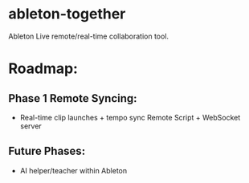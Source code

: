 # ableton-together
Ableton Live remote/real-time collaboration tool.

# Roadmap:
## Phase 1 Remote Syncing:
- Real-time clip launches + tempo sync	Remote Script + WebSocket server


## Future Phases:
- AI helper/teacher within Ableton
